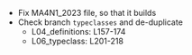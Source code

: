 * Fix MA4N1_2023 file, so that it builds
* Check branch `typeclasses` and de-duplicate
  * L04_definitions: L157-174
  * L06_typeclass: L201-218
